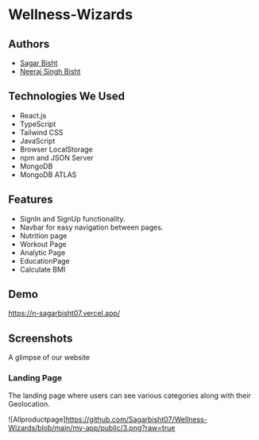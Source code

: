 # Wellness-Wizards

## Authors

- [Sagar Bisht](https://github.com/Sagarbisht07)
- [Neeraj Singh Bisht](https://github.com/bisht1418)

## Technologies We Used
- React.js
- TypeScript
- Tailwind CSS
- JavaScript
- Browser LocalStorage
- npm and JSON Server
- MongoDB 
- MongoDB ATLAS

## Features
- SignIn and SignUp functionality.
- Navbar for easy navigation between pages.
- Nutrition page
- Workout Page
- Analytic Page
- EducationPage
- Calculate BMI

## Demo

https://n-sagarbisht07.vercel.app/


## Screenshots
A glimpse of our website

### Landing Page

The landing page where users can see various categories along with their Geolocation.

![Allproductpage]https://github.com/Sagarbisht07/Wellness-Wizards/blob/main/my-app/public/3.png?raw=true
